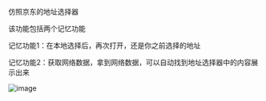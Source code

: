 仿照京东的地址选择器  

该功能包括两个记忆功能 

记忆功能1：在本地选择后，再次打开，还是你之前选择的地址

记忆功能2：获取网络数据，拿到网络数据，可以自动找到地址选择器中的内容展示出来


![image](https://github.com/shanyazhou/addressChoose/blob/master/%E4%BB%BF%E4%BA%AC%E4%B8%9C%E5%9C%B0%E5%9D%80%E9%80%89%E6%8B%A9%E5%99%A8%EF%BC%88%E7%82%B9%E5%87%BB%E5%8F%AF%E4%BB%A5%E8%87%AA%E5%8A%A8%E9%80%89%EF%BC%89/addressChooseView/Resource/ScreenRecording.gif)
